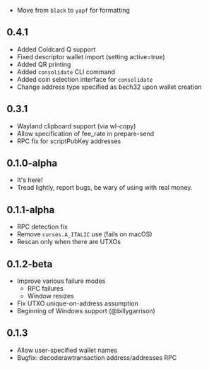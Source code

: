 - Move from `black` to `yapf` for formatting

## 0.4.1

- Added Coldcard Q support
- Fixed descriptor wallet import (setting active=true)
- Added QR printing
- Added `consolidate` CLI command
- Added coin selection interface for `consolidate`
- Change address type specified as bech32 upon wallet creation

## 0.3.1

- Wayland clipboard support (via wl-copy)
- Allow specification of fee_rate in prepare-send
- RPC fix for scriptPubKey addresses

## 0.1.0-alpha

- It's here!
- Tread lightly, report bugs, be wary of using with real money.

## 0.1.1-alpha

- RPC detection fix
- Remove `curses.A_ITALIC` use (fails on macOS)
- Rescan only when there are UTXOs


## 0.1.2-beta

- Improve various failure modes
  - RPC failures
  - Window resizes
- Fix UTXO unique-on-address assumption
- Beginning of Windows support (@billygarrison)


## 0.1.3

- Allow user-specified wallet names
- Bugfix: decoderawtransaction address/addresses RPC 
